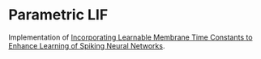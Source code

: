 # Parametric LIF

Implementation of [Incorporating Learnable Membrane Time Constants to Enhance Learning of Spiking Neural Networks](http://arxiv.org/abs/2007.05785).

